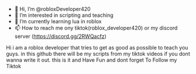 - 👋 Hi, I’m @robloxDeveloper420
- 👀 I’m interested in scripting and teaching
- 🌱 I’m currently learning lua in roblox
- 📫 How to reach me ony tiktok(roblox_developer420) or my discord server (https://discord.gg/2RWQacfz)



Hi i am a roblox developer that tries to get as good as possible to teach you guys.
in this github there will be my scripts from my tiktok videos if you dont wanna write it out.
this is it and Have Fun and dont forget To Follow my Tiktok
